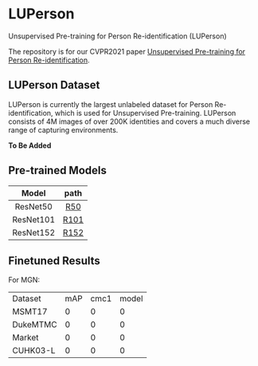# LUPerson
Unsupervised Pre-training for Person Re-identification (LUPerson)

The repository is for our CVPR2021 paper [Unsupervised Pre-training for Person Re-identification](https://arxiv.org/abs/2012.03753).

## LUPerson Dataset
LUPerson is currently the largest unlabeled dataset for Person Re-identification, which is used for Unsupervised Pre-training. LUPerson consists of 4M images of over 200K identities and covers a much diverse range of capturing environments. 

**To Be Added**

## Pre-trained Models
| Model | path |
| :------: | :------: |
| ResNet50 | [R50](https://drive.google.com/file/d/1pFyAdt9BOZCtzaLiE-W3CsX_kgWABKK6/view?usp=sharing) |
| ResNet101 | [R101](https://drive.google.com/file/d/1Ckn0iVtx-IhGQackRECoMR7IVVr4FC5h/view?usp=sharing) |
| ResNet152 | [R152](https://drive.google.com/file/d/1nGGatER6--ZTHdcTryhWEqKRKYU-Mrl_/view?usp=sharing) |

## Finetuned Results
For MGN:
<table>
    <tr>
        <td>Dataset</td>
        <td>mAP</td>
        <td>cmc1</td>
        <td>model</td>
    </tr>
    <tr>
        <td>MSMT17</td>
        <td>0</td>
        <td>0</td>
        <td>0</td>
    </tr>
    <tr>
        <td>DukeMTMC</td>
        <td>0</td>
        <td>0</td>
        <td>0</td>
    </tr>
    <tr>
        <td>Market</td>
        <td>0</td>
        <td>0</td>
        <td>0</td>
    </tr>
    <tr>
        <td>CUHK03-L</td>
        <td>0</td>
        <td>0</td>
        <td>0</td>
    </tr>
</table>
